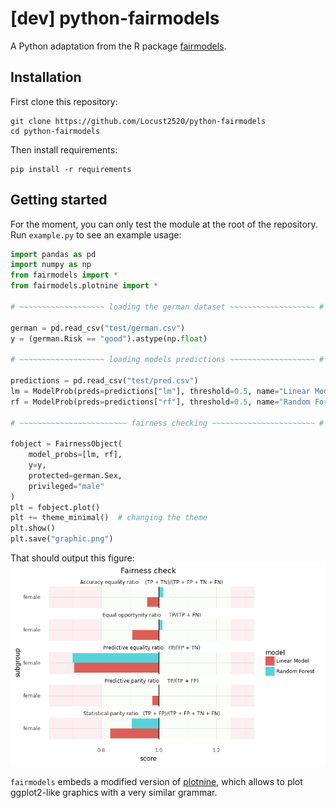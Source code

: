 # [dev] python-fairmodels
A Python adaptation from the R package [fairmodels](https://github.com/ModelOriented/fairmodels).

## Installation
First clone this repository:
```shell
git clone https://github.com/Locust2520/python-fairmodels
cd python-fairmodels
```

Then install requirements:
```shell
pip install -r requirements
```

## Getting started
For the moment, you can only test the module at the root of the repository.  
Run `example.py` to see an example usage:

```python
import pandas as pd
import numpy as np
from fairmodels import *
from fairmodels.plotnine import *

# ~~~~~~~~~~~~~~~~~~~ loading the german dataset ~~~~~~~~~~~~~~~~~~~ #

german = pd.read_csv("test/german.csv")
y = (german.Risk == "good").astype(np.float)

# ~~~~~~~~~~~~~~~~~~~ loading models predictions ~~~~~~~~~~~~~~~~~~~ #

predictions = pd.read_csv("test/pred.csv")
lm = ModelProb(preds=predictions["lm"], threshold=0.5, name="Linear Model")
rf = ModelProb(preds=predictions["rf"], threshold=0.5, name="Random Forest")

# ~~~~~~~~~~~~~~~~~~~~~~~~ fairness checking ~~~~~~~~~~~~~~~~~~~~~~~ #

fobject = FairnessObject(
    model_probs=[lm, rf],
    y=y,
    protected=german.Sex,
    privileged="male"
)
plt = fobject.plot()
plt += theme_minimal()  # changing the theme
plt.show()
plt.save("graphic.png")
```

That should output this figure:
![](graphic.png)

`fairmodels` embeds a modified version of [plotnine](https://github.com/has2k1/plotnine), which allows to plot
ggplot2-like graphics with a very similar grammar.
